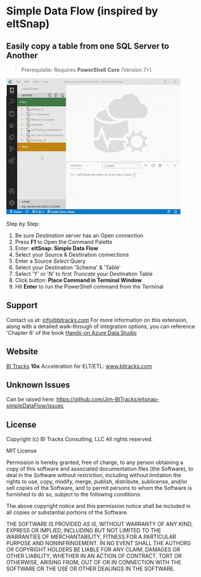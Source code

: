 # Simple Data Flow (inspired by eltSnap)

## Easily copy a table from one SQL Server to Another

> Prerequisite: Requires **PowerShell Core** (Version 7+)

![GIF](https://raw.githubusercontent.com/Jim-BITracks/eltsnap-simpleDataFlow/master/images/eltSnapGIF.gif)

Step by Step:

1. Be sure _Destination_ server has an Open connection
2. Press **F1** to Open the Command Palette
3. Enter: **eltSnap: Simple Data Flow**
4. Select your Source & Destination connections
5. Enter a Source _Select_ Query
6. Select your Destination 'Schema' & 'Table'
7. Select 'Y' or 'N' to first _Truncate_ your Destination Table
8. Click button: **Place Command in Terminal Window**
9. Hit **Enter** to run the PowerShell command from the Terminal

## Support

Contact us at: info@bitracks.com
For more information on this extension, along with a detailed walk-through of integration options, you can reference 'Chapter 6' of the book [Hands-on Azure Data Studio](https://leanpub.com/hands-on-ads)


## Website

[BI Tracks](https://www.bitracks.com/) **10x** Acceleration for ELT/ETL: www.bitracks.com

## Unknown Issues

Can be raised here: https://github.com/Jim-BITracks/eltsnap-simpleDataFlow/issues

## License

Copyright (c) BI Tracks Consulting, LLC All rights reserved.

MIT License

Permission is hereby granted, free of charge, to any person obtaining a copy of this software
and associated documentation files (the Software),
to deal in the Software without restriction, including without
limitation the rights to use, copy, modify, merge, publish, distribute, sublicense,
and/or sell copies of the Software, and to permit persons to whom the Software
is furnished to do so, subject to the following conditions:

The above copyright notice and this permission notice shall be included
in all copies or substantial portions of the Software.

THE SOFTWARE IS PROVIDED _AS IS_, WITHOUT WARRANTY OF ANY KIND, EXPRESS OR IMPLIED,
INCLUDING BUT NOT LIMITED TO THE WARRANTIES OF MERCHANTABILITY,
FITNESS FOR A PARTICULAR PURPOSE AND NONINFRINGEMENT.
IN NO EVENT SHALL THE AUTHORS OR COPYRIGHT HOLDERS BE LIABLE FOR ANY CLAIM,
DAMAGES OR OTHER LIABILITY, WHETHER IN AN ACTION OF CONTRACT, TORT OR OTHERWISE,
ARISING FROM, OUT OF OR IN CONNECTION WITH THE SOFTWARE OR THE USE OR OTHER DEALINGS IN THE SOFTWARE.
